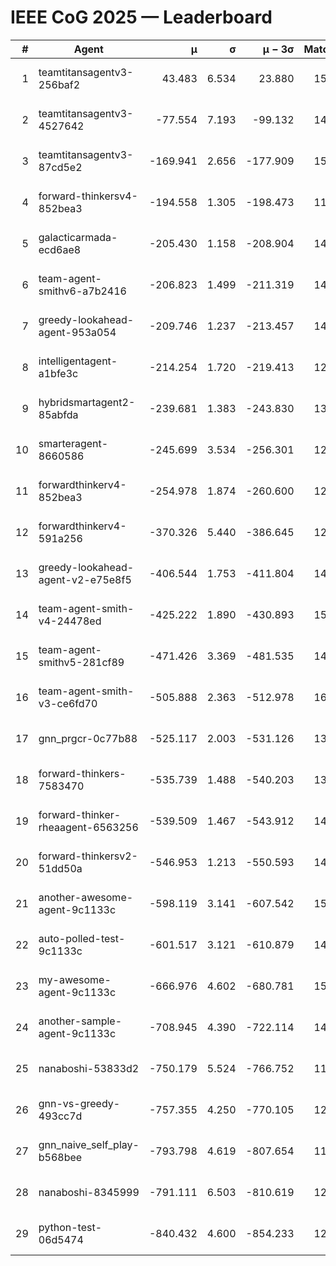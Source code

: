 # IEEE CoG 2025 — Leaderboard

| # | Agent | μ | σ | μ − 3σ | Matches | Updated |
|---:|---|---:|---:|---:|---:|---|
| 1 | teamtitansagentv3-256baf2 | 43.483 | 6.534 | 23.880 | 15416 | 2025-08-22 12:13 |
| 2 | teamtitansagentv3-4527642 | -77.554 | 7.193 | -99.132 | 14590 | 2025-08-22 12:13 |
| 3 | teamtitansagentv3-87cd5e2 | -169.941 | 2.656 | -177.909 | 15806 | 2025-08-22 12:13 |
| 4 | forward-thinkersv4-852bea3 | -194.558 | 1.305 | -198.473 | 11768 | 2025-08-22 12:13 |
| 5 | galacticarmada-ecd6ae8 | -205.430 | 1.158 | -208.904 | 14140 | 2025-08-22 12:13 |
| 6 | team-agent-smithv6-a7b2416 | -206.823 | 1.499 | -211.319 | 14580 | 2025-08-22 12:13 |
| 7 | greedy-lookahead-agent-953a054 | -209.746 | 1.237 | -213.457 | 14258 | 2025-08-22 12:13 |
| 8 | intelligentagent-a1bfe3c | -214.254 | 1.720 | -219.413 | 12619 | 2025-08-22 12:13 |
| 9 | hybridsmartagent2-85abfda | -239.681 | 1.383 | -243.830 | 13188 | 2025-08-22 12:13 |
| 10 | smarteragent-8660586 | -245.699 | 3.534 | -256.301 | 12531 | 2025-08-22 12:13 |
| 11 | forwardthinkerv4-852bea3 | -254.978 | 1.874 | -260.600 | 12125 | 2025-08-22 12:13 |
| 12 | forwardthinkerv4-591a256 | -370.326 | 5.440 | -386.645 | 12343 | 2025-08-22 12:13 |
| 13 | greedy-lookahead-agent-v2-e75e8f5 | -406.544 | 1.753 | -411.804 | 14618 | 2025-08-22 12:13 |
| 14 | team-agent-smith-v4-24478ed | -425.222 | 1.890 | -430.893 | 15442 | 2025-08-22 12:13 |
| 15 | team-agent-smithv5-281cf89 | -471.426 | 3.369 | -481.535 | 14800 | 2025-08-22 12:13 |
| 16 | team-agent-smith-v3-ce6fd70 | -505.888 | 2.363 | -512.978 | 16282 | 2025-08-22 12:13 |
| 17 | gnn_prgcr-0c77b88 | -525.117 | 2.003 | -531.126 | 13280 | 2025-08-22 12:13 |
| 18 | forward-thinkers-7583470 | -535.739 | 1.488 | -540.203 | 13820 | 2025-08-22 12:13 |
| 19 | forward-thinker-rheaagent-6563256 | -539.509 | 1.467 | -543.912 | 14260 | 2025-08-22 12:13 |
| 20 | forward-thinkersv2-51dd50a | -546.953 | 1.213 | -550.593 | 14620 | 2025-08-22 12:13 |
| 21 | another-awesome-agent-9c1133c | -598.119 | 3.141 | -607.542 | 15800 | 2025-08-22 12:13 |
| 22 | auto-polled-test-9c1133c | -601.517 | 3.121 | -610.879 | 14860 | 2025-08-22 12:13 |
| 23 | my-awesome-agent-9c1133c | -666.976 | 4.602 | -680.781 | 15000 | 2025-08-22 12:13 |
| 24 | another-sample-agent-9c1133c | -708.945 | 4.390 | -722.114 | 14860 | 2025-08-22 12:13 |
| 25 | nanaboshi-53833d2 | -750.179 | 5.524 | -766.752 | 11480 | 2025-08-22 12:13 |
| 26 | gnn-vs-greedy-493cc7d | -757.355 | 4.250 | -770.105 | 12200 | 2025-08-22 12:13 |
| 27 | gnn_naive_self_play-b568bee | -793.798 | 4.619 | -807.654 | 11880 | 2025-08-22 12:13 |
| 28 | nanaboshi-8345999 | -791.111 | 6.503 | -810.619 | 12490 | 2025-08-22 12:13 |
| 29 | python-test-06d5474 | -840.432 | 4.600 | -854.233 | 12250 | 2025-08-22 12:13 |
